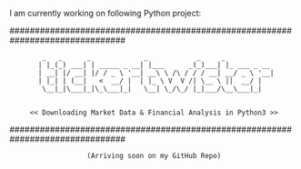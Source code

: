 I am currently working on following Python project:


###############################################################################

            _   _      _             _            _     _            
           | |_(_) ___| | _____ _ __| |___      _(_)___| |_ ___ _ __ 
           | __| |/ __| |/ / _ \ '__| __\ \ /\ / / / __| __/ _ \ '__|
           | |_| | (__|   <  __/ |  | |_ \ V  V /| \__ \ ||  __/ |   
            \__|_|\___|_|\_\___|_|   \__| \_/\_/ |_|___/\__\___|_|


         << Downloading Market Data & Financial Analysis in Python3 >>

###############################################################################
               
                       (Arriving soon on my GitHub Repo)
